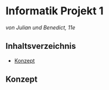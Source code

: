 # Informatik Projekt 1
*von Julian und Benedict, 11e*

## Inhaltsverzeichnis
* [Konzept](#Konzept)

## Konzept <a name="Konzept"></a>

